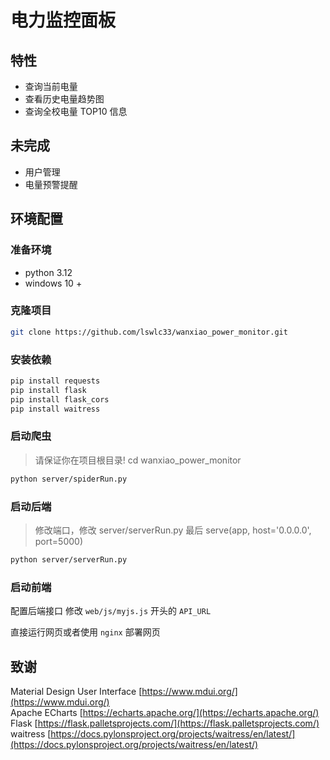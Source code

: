 # 电力监控面板

## 特性

-   查询当前电量
-   查看历史电量趋势图
-   查询全校电量 TOP10 信息

## 未完成

-   用户管理
-   电量预警提醒

## 环境配置

### 准备环境

-   python 3.12
-   windows 10 +

### 克隆项目

```bash
git clone https://github.com/lswlc33/wanxiao_power_monitor.git
```

### 安装依赖

```bash
pip install requests
pip install flask
pip install flask_cors
pip install waitress
```

### 启动爬虫

> 请保证你在项目根目录!
> cd wanxiao_power_monitor

```bash
python server/spiderRun.py
```

### 启动后端

> 修改端口，修改 server/serverRun.py 最后
> serve(app, host='0.0.0.0', port=5000)

```bash
python server/serverRun.py
```

### 启动前端

配置后端接口
修改 `web/js/myjs.js` 开头的 `API_URL`

直接运行网页或者使用 `nginx` 部署网页

## 致谢

Material Design User Interface [https://www.mdui.org/](https://www.mdui.org/)  
Apache ECharts [https://echarts.apache.org/](https://echarts.apache.org/)  
Flask [https://flask.palletsprojects.com/](https://flask.palletsprojects.com/)  
waitress [https://docs.pylonsproject.org/projects/waitress/en/latest/](https://docs.pylonsproject.org/projects/waitress/en/latest/)  